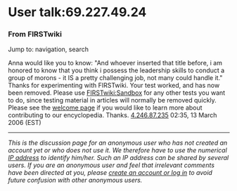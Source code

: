 # User talk:69.227.49.24

### From FIRSTwiki

Jump to: navigation, search

Anna would like you to know: "And whoever inserted that title before, i am
honored to know that you think i possess the leadership skills to conduct a
group of morons - it IS a pretty challenging job, not many could handle it."
Thanks for experimenting with FIRSTwiki. Your test worked, and has now been
removed. Please use [FIRSTwiki:Sandbox](FIRSTwiki:Sandbox
"FIRSTwiki:Sandbox" ) for any other tests you want to do, since testing
material in articles will normally be removed quickly. Please see the [welcome
page](FIRSTwiki:New_users_page "FIRSTwiki:New users page" ) if you
would like to learn more about contributing to our encyclopedia. Thanks.
[4.246.87.235](/index.php?title=User:4.246.87.235&action=edit
"User:4.246.87.235" ) 02:35, 13 March 2006 (EST)

* * *

_This is the discussion page for an anonymous user who has not created an
account yet or who does not use it. We therefore have to use the numerical [IP
address](http://www.wikipedia.org/wiki/IP_address "wikipedia:IP_address" ) to
identify him/her. Such an IP address can be shared by several users. If you
are an anonymous user and feel that irrelevant comments have been directed at
you, please [create an account or log in](Special:Userlogin
"Special:Userlogin" ) to avoid future confusion with other anonymous users._

